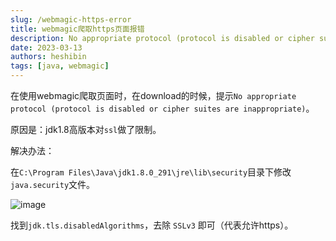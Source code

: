 ```yaml
---
slug: /webmagic-https-error
title: webmagic爬取https页面报错
description: No appropriate protocol (protocol is disabled or cipher suites are inappropriate)，原因是：jdk1.8高版本对`ssl`做了限制。 
date: 2023-03-13
authors: heshibin
tags: [java, webmagic]
---
```


在使用webmagic爬取页面时，在download的时候，提示`No appropriate protocol (protocol is disabled or cipher suites are inappropriate)`。  

原因是：jdk1.8高版本对`ssl`做了限制。     

解决办法：  

在`C:\Program Files\Java\jdk1.8.0_291\jre\lib\security`目录下修改`java.security`文件。    

![image](https://user-images.githubusercontent.com/49633468/224741423-69e392a5-190e-49d4-bd23-2b9e79e411e1.png)

找到`jdk.tls.disabledAlgorithms`，去除 `SSLv3` 即可（代表允许https）。
